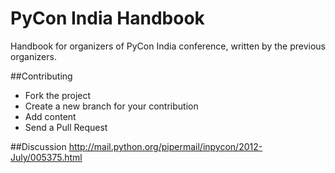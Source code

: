 PyCon India Handbook
====================

Handbook for organizers of PyCon India conference, written by the previous organizers.

##Contributing
* Fork the project
* Create a new branch for your contribution
* Add content
* Send a Pull Request

##Discussion
http://mail.python.org/pipermail/inpycon/2012-July/005375.html


